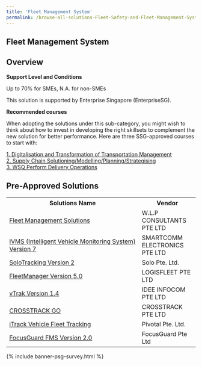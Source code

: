 ```yaml
---
title: 'Fleet Management System'
permalink: /browse-all-solutions-Fleet-Safety-and-Fleet-Management-System/Fleet-Management-System
---
```


## Fleet Management System
## Overview

**Support Level and Conditions**

Up to 70% for SMEs, N.A. for non-SMEs

This solution is supported by Enterprise Singapore (EnterpriseSG).

**Recommended courses**

When adopting the solutions under this sub-category, you might wish to think about how to invest in developing the right skillsets to complement the new solution for better performance. Here are three SSG-approved courses to start with:

<a href='https://sfec.enterprisejobskills.gov.sg/Course_Internet/CourseDetail.aspx?CoursesReferenceNumber=TGS-2020513528'  target='_blank' rel='noopener'>1. Digitalisation and Transformation of Transportation Management </a><br>
<a href='https://sfec.enterprisejobskills.gov.sg/Course_Internet/CourseDetail.aspx?CoursesReferenceNumber=TGS-2020503586'  target='_blank' rel='noopener'>2. Supply Chain Solutioning/Modelling/Planning/Strategising</a><br>
<a href='https://sfec.enterprisejobskills.gov.sg/Course_Internet/CourseDetail.aspx?CoursesReferenceNumber=TGS-2009500061'  target='_blank' rel='noopener'>3. WSQ Perform Delivery Operations</a><br>

## Pre-Approved Solutions

<table>
<tr>
<th style='width: auto;'><b>Solutions Name</b></th>
<th style='width: 30%;'><b>Vendor</b></th>
</tr>
<tr>
<td><a href='/productivity-solutions-grant/solutionrepo/solution25' target='_blank'>Fleet Management Solutions</a><br></td>
<td>W.L.P CONSULTANTS PTE LTD</td>
</tr>
<tr>
<td><a href='/productivity-solutions-grant/solutionrepo/solution1576' target='_blank'>IVMS (Intelligent Vehicle Monitoring System) Version 7</a><br></td>
<td>SMARTCOMM ELECTRONICS PTE LTD</td>
</tr>
<tr>
<td><a href='/productivity-solutions-grant/solutionrepo/solution1709' target='_blank'>SoloTracking Version 2</a><br></td>
<td>Solo Pte. Ltd.</td>
</tr>
<tr>
<td><a href='/productivity-solutions-grant/solutionrepo/solution2081' target='_blank'>FleetManager Version 5.0</a><br></td>
<td>LOGISFLEET PTE LTD</td>
</tr>
<tr>
<td><a href='/productivity-solutions-grant/solutionrepo/solution2334' target='_blank'>vTrak Version 1.4</a><br></td>
<td>IDEE INFOCOM PTE LTD</td>
</tr>
<tr>
<td><a href='/productivity-solutions-grant/solutionrepo/solution2371' target='_blank'>CROSSTRACK GO</a><br></td>
<td>CROSSTRACK PTE LTD</td>
</tr>
<tr>
<td><a href='/productivity-solutions-grant/solutionrepo/solution3302' target='_blank'>iTrack Vehicle Fleet Tracking</a><br></td>
<td>Pivotal Pte. Ltd.</td>
</tr>
<tr>
<td><a href='/productivity-solutions-grant/solutionrepo/solution3741' target='_blank'>FocusGuard FMS Version 2.0</a><br></td>
<td>FocusGuard Pte Ltd</td>
</tr>
</table>

{% include banner-psg-survey.html %}
